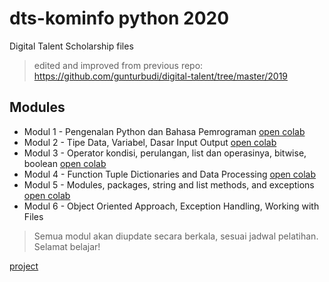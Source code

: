 # dts-kominfo python 2020
Digital Talent Scholarship files
> edited and improved from previous repo: https://github.com/gunturbudi/digital-talent/tree/master/2019

## Modules
* Modul 1 - Pengenalan Python dan Bahasa Pemrograman [open colab](https://colab.research.google.com/github/sykrn/py-dts/blob/master/Modul%201%20-%20Pengenalan%20Python%20dan%20Bahasa%20Pemrograman.ipynb)
* Modul 2 - Tipe Data, Variabel, Dasar Input Output [open colab](https://colab.research.google.com/github/sykrn/py-dts/blob/master/Modul%202%20-%20Tipe%20Data%2C%20Variabel%2C%20Dasar%20Input%20Output%2C%20Operasi.ipynb)
* Modul 3 - Operator kondisi, perulangan, list dan operasinya, bitwise, boolean [open colab](https://colab.research.google.com/github/sykrn/py-dts/blob/master/Modul%203%20-%20Operator%20kondisi%2C%20perulangan%2C%20list%20dan%20operasinya%2C%20bitwise%2C%20boolean.ipynb)
* Modul 4 - Function Tuple Dictionaries and Data Processing [open colab](https://colab.research.google.com/github/sykrn/py-dts/blob/master/Modul%204%20-%20Function%20Tuple%20Dictionaries%20and%20Data%20Processing.ipynb)
* Modul 5 - Modules, packages, string and list methods, and exceptions [open colab](https://colab.research.google.com/github/sykrn/py-dts/blob/master/Modul%205%20-%20Modules,%20packages,%20string%20and%20list%20methods,%20and%20exceptions.ipynb)
* Modul 6 - Object Oriented Approach, Exception Handling, Working with Files

> Semua modul akan diupdate secara berkala, sesuai jadwal pelatihan. Selamat belajar!

[project](project2.md)

